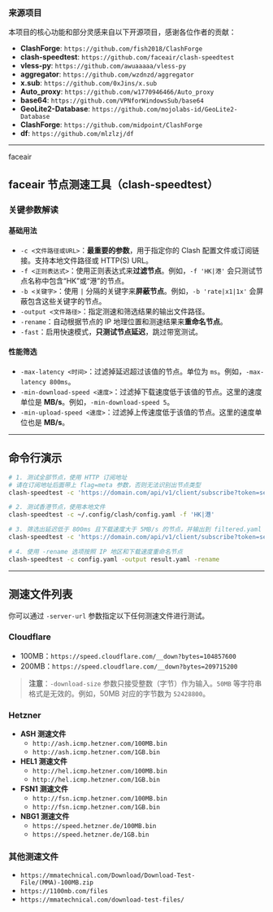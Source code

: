 
### 来源项目

本项目的核心功能和部分灵感来自以下开源项目，感谢各位作者的贡献：

  * **ClashForge**: `https://github.com/fish2018/ClashForge`
  * **clash-speedtest**: `https://github.com/faceair/clash-speedtest`
  * **vless-py**: `https://github.com/awuaaaaa/vless-py`
  * **aggregator**: `https://github.com/wzdnzd/aggregator`
  * **x.sub**: `https://github.com/0xJins/x.sub`
  * **Auto\_proxy**: `https://github.com/w1770946466/Auto_proxy`
  * **base64**: `https://github.com/VPNforWindowsSub/base64`
  * **GeoLite2-Database**: `https://github.com/mojolabs-id/GeoLite2-Database`
  * **ClashForge**: `https://github.com/midpoint/ClashForge`
  * **df**: `https://github.com/mlzlzj/df`

-----
faceair
## faceair 节点测速工具（clash-speedtest）

### 关键参数解读

#### 基础用法

  * `-c <文件路径或URL>`：**最重要的参数**，用于指定你的 Clash 配置文件或订阅链接。支持本地文件路径或 HTTP(S) URL。
  * `-f <正则表达式>`：使用正则表达式来**过滤节点**。例如，`-f 'HK|港'` 会只测试节点名称中包含“HK”或“港”的节点。
  * `-b <关键字>`：使用 `|` 分隔的关键字来**屏蔽节点**。例如，`-b 'rate|x1|1x'` 会屏蔽包含这些关键字的节点。
  * `-output <文件路径>`：指定测速和筛选结果的输出文件路径。
  * `-rename`：自动根据节点的 IP 地理位置和测速结果来**重命名节点**。
  * `-fast`：启用快速模式，**只测试节点延迟**，跳过带宽测试。

#### 性能筛选

  * `-max-latency <时间>`：过滤掉延迟超过该值的节点。单位为 `ms`。例如，`-max-latency 800ms`。
  * `-min-download-speed <速度>`：过滤掉下载速度低于该值的节点。这里的速度单位是 **MB/s**。例如，`-min-download-speed 5`。
  * `-min-upload-speed <速度>`：过滤掉上传速度低于该值的节点。这里的速度单位也是 **MB/s**。

-----

## 命令行演示

```bash
# 1. 测试全部节点，使用 HTTP 订阅地址
# 请在订阅地址后面带上 flag=meta 参数，否则无法识别出节点类型
clash-speedtest -c 'https://domain.com/api/v1/client/subscribe?token=secret&flag=meta'

# 2. 测试香港节点，使用本地文件
clash-speedtest -c ~/.config/clash/config.yaml -f 'HK|港'

# 3. 筛选出延迟低于 800ms 且下载速度大于 5MB/s 的节点，并输出到 filtered.yaml
clash-speedtest -c 'https://domain.com/api/v1/client/subscribe?token=secret&flag=meta' -output filtered.yaml -max-latency 800ms -min-download-speed 5

# 4. 使用 -rename 选项按照 IP 地区和下载速度重命名节点
clash-speedtest -c config.yaml -output result.yaml -rename
```

-----

## 测速文件列表

你可以通过 `-server-url` 参数指定以下任何测速文件进行测试。

### Cloudflare

  * 100MB：`https://speed.cloudflare.com/__down?bytes=104857600`
  * 200MB：`https://speed.cloudflare.com/__down?bytes=209715200`

> **注意**：`-download-size` 参数只接受整数（字节）作为输入。`50MB` 等字符串格式是无效的。例如，50MB 对应的字节数为 `52428800`。

### Hetzner

  * **ASH 测速文件**
      * `http://ash.icmp.hetzner.com/100MB.bin`
      * `http://ash.icmp.hetzner.com/1GB.bin`
  * **HEL1 测速文件**
      * `http://hel.icmp.hetzner.com/100MB.bin`
      * `http://hel.icmp.hetzner.com/1GB.bin`
  * **FSN1 测速文件**
      * `http://fsn.icmp.hetzner.com/100MB.bin`
      * `http://fsn.icmp.hetzner.com/1GB.bin`
  * **NBG1 测速文件**
      * `https://speed.hetzner.de/100MB.bin`
      * `https://speed.hetzner.de/1GB.bin`

### 其他测速文件

  * `https://mmatechnical.com/Download/Download-Test-File/(MMA)-100MB.zip`
  * `https://1100mb.com/files`
  * `https://mmatechnical.com/download-test-files/`
